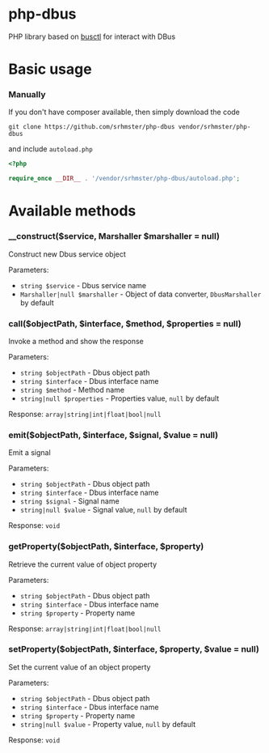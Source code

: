 # php-dbus

PHP library based on [busctl](https://www.freedesktop.org/software/systemd/man/busctl.html) for interact with DBus

# Basic usage

### Manually
If you don't have composer available, then simply download the code

````
git clone https://github.com/srhmster/php-dbus vendor/srhmster/php-dbus
````

and include `autoload.php`

````php
<?php

require_once __DIR__ . '/vendor/srhmster/php-dbus/autoload.php';
````

# Available methods

### __construct($service, Marshaller $marshaller = null)
Construct new Dbus service object

Parameters:
- `string $service` - Dbus service name
- `Marshaller|null $marshaller` - Object of data converter, `DbusMarshaller` by 
  default

### call($objectPath, $interface, $method, $properties = null)
Invoke a method and show the response

Parameters:
- `string $objectPath` - Dbus object path
- `string $interface` - Dbus interface name
- `string $method` - Method name
- `string|null $properties` - Properties value, `null` by default

Response: `array|string|int|float|bool|null`

### emit($objectPath, $interface, $signal, $value = null)
Emit a signal

Parameters:
- `string $objectPath` - Dbus object path
- `string $interface` - Dbus interface name
- `string $signal` - Signal name
- `string|null $value` - Signal value, `null` by default

Response: `void`

### getProperty($objectPath, $interface, $property)
Retrieve the current value of object property

Parameters:
- `string $objectPath` - Dbus object path
- `string $interface` - Dbus interface name
- `string $property` - Property name

Response: `array|string|int|float|bool|null`

### setProperty($objectPath, $interface, $property, $value = null)
Set the current value of an object property

Parameters:
- `string $objectPath` - Dbus object path
- `string $interface` - Dbus interface name
- `string $property` - Property name
- `string|null $value` - Property value, `null` by default

Response: `void`